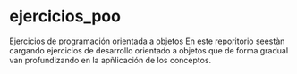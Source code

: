 # ejercicios_poo
Ejercicios de programación orientada a objetos
En este reporitorio seestàn cargando ejercicios de desarrollo orientado a objetos que de forma gradual van profundizando en la apñlicación de los conceptos.
